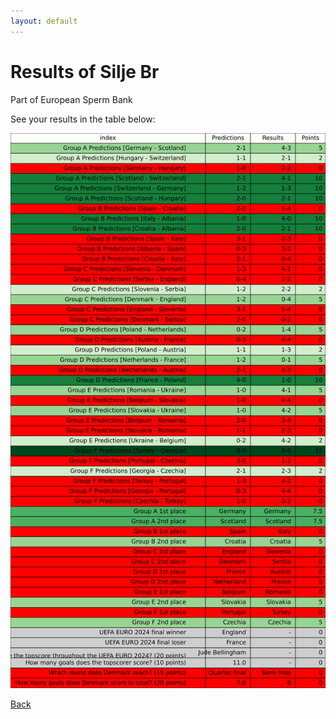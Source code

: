 ```yaml
---
layout: default
---
```


# Results of Silje Br 
    
Part of European Sperm Bank
    
See your results in the table below:
    
![Silje Br](./user_plots/Silje_Br.svg?raw=true)

[Back](https://christianbanggribsvad.github.io/em_spillet.github.io/)